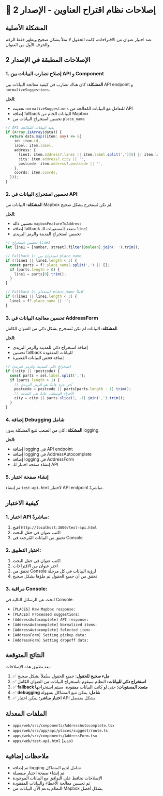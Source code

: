 # 🔧 إصلاحات نظام اقتراح العناوين - الإصدار 2

## المشكلة الأصلية

عند اختيار عنوان من الاقتراحات، كانت الحقول لا تملأ بشكل صحيح ويظهر فقط الرقم والحرف الأول من العنوان.

## الإصلاحات المطبقة في الإصدار 2

### 1. إصلاح تضارب البيانات بين API و Component

**المشكلة:** كان هناك تضارب في كيفية معالجة البيانات بين API endpoint و `normalizeSuggestions`.

**الحل:**

- تحديث `normalizeSuggestions` للتعامل مع البيانات المُعالجة من API
- إضافة fallback للبيانات الخام من Mapbox
- تحسين استخراج البيانات من `place_name`

```typescript
// API يعيد البيانات المُعالجة
if (Array.isArray(data)) {
  return data.map((item: any) => ({
    id: item.id,
    label: item.label,
    address: {
      line1: item.address?.line1 || item.label.split(',')[0] || item.label,
      city: item.address?.city || '',
      postcode: item.address?.postcode || '',
    },
    coords: item.coords,
  }));
}
```

### 2. تحسين استخراج البيانات في API

**المشكلة:** البيانات من Mapbox لم تكن تُستخرج بشكل صحيح.

**الحل:**

- تحسين دالة `mapboxFeatureToAddress`
- إضافة fallback متعدد المستويات للـ `line1`
- تحسين استخراج المدينة والرمز البريدي

```typescript
// تحسين استخراج line1
let line1 = [number, street].filter(Boolean).join(' ').trim();

// Fallback 1: استخراج من place_name
if (!line1 || line1.length < 3) {
  const parts = f?.place_name?.split(',') || [];
  if (parts.length > 0) {
    line1 = parts[0].trim();
  }
}

// Fallback 2: استخدام place_name كاملاً
if (!line1 || line1.length < 3) {
  line1 = f?.place_name || '';
}
```

### 3. تحسين معالجة البيانات في AddressForm

**المشكلة:** البيانات لم تكن تُستخرج بشكل ذكي من العنوان الكامل.

**الحل:**

- إضافة استخراج ذكي للمدينة والرمز البريدي
- تحسين fallback للبيانات المفقودة
- إضافة فحص للبيانات القصيرة

```typescript
// استخراج ذكي للمدينة والرمز البريدي
if (!city || !postcode) {
  const parts = sel.label.split(',');
  if (parts.length > 1) {
    // آخر جزء عادةً هو الرمز البريدي
    postcode = postcode || parts[parts.length - 1].trim();
    // الأجزاء الوسطى عادةً هي المدينة
    city = city || parts.slice(1, -1).join(',').trim();
  }
}
```

### 4. إضافة Debugging شامل

**المشكلة:** كان من الصعب تتبع المشكلة بدون logging.

**الحل:**

- إضافة logging في API endpoint
- إضافة logging في AddressAutocomplete
- إضافة logging في AddressForm
- إنشاء صفحة اختبار للـ API

### 5. إنشاء صفحة اختبار

تم إنشاء `test-api.html` لاختبار API endpoint مباشرةً.

## كيفية الاختبار

### 1. اختبار API مباشرةً:

1. افتح `http://localhost:3000/test-api.html`
2. اكتب عنوان في حقل البحث
3. تحقق من البيانات المُرجعة في Console

### 2. اختبار التطبيق:

1. اكتب عنوان في حقل البحث
2. اختر عنوان من الاقتراحات
3. تحقق من Console لرؤية البيانات في كل مرحلة
4. تحقق من أن جميع الحقول تم ملؤها بشكل صحيح

### 3. مراقبة Console:

ابحث عن الرسائل التالية في Console:

- `[PLACES] Raw Mapbox response:`
- `[PLACES] Processed suggestions:`
- `[AddressAutocomplete] API response:`
- `[AddressAutocomplete] Normalized items:`
- `[AddressAutocomplete] Selected item:`
- `[AddressForm] Setting pickup data:`
- `[AddressForm] Setting dropoff data:`

## النتائج المتوقعة

بعد تطبيق هذه الإصلاحات:

1. ✅ **ملء صحيح للحقول:** جميع الحقول ستُملأ بشكل صحيح
2. ✅ **استخراج ذكي للبيانات:** النظام سيقوم باستخراج البيانات من العنوان الكامل
3. ✅ **fallback متعدد المستويات:** حتى لو كانت البيانات مفقودة، سيتم استخراجها
4. ✅ **debugging شامل:** يمكن تتبع المشاكل بسهولة
5. ✅ **اختبار مباشر:** يمكن اختبار API بشكل منفصل

## الملفات المعدلة

- `apps/web/src/components/AddressAutocomplete.tsx`
- `apps/web/src/app/api/places/suggest/route.ts`
- `apps/web/src/components/AddressForm.tsx`
- `apps/web/test-api.html` (جديد)

## ملاحظات إضافية

- تم إضافة logging شامل لتتبع المشاكل
- تم إنشاء صفحة اختبار منفصلة
- الإصلاحات تحافظ على التوافق مع البيانات الموجودة
- تم تحسين معالجة الأخطاء والبيانات المفقودة
- النظام يدعم الآن البيانات من Mapbox بشكل أفضل
